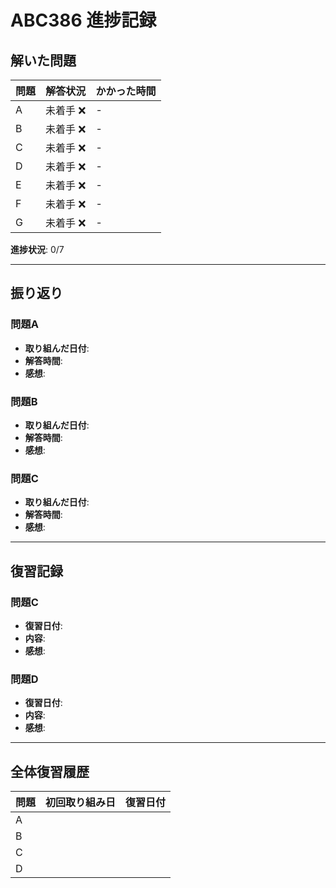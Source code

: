 # ABC386 進捗記録

## 解いた問題
| 問題 | 解答状況 | かかった時間 |
|------|----------|--------------|
| A    | 未着手 ❌ | -            |
| B    | 未着手 ❌ | -            |
| C    | 未着手 ❌ | -            |
| D    | 未着手 ❌ | -            |
| E    | 未着手 ❌ | -            |
| F    | 未着手 ❌ | -            |
| G    | 未着手 ❌ | -            |

**進捗状況**: 0/7

---

## 振り返り
### 問題A
- **取り組んだ日付**: 
- **解答時間**: 
- **感想**: 

### 問題B
- **取り組んだ日付**: 
- **解答時間**: 
- **感想**: 

### 問題C
- **取り組んだ日付**: 
- **解答時間**: 
- **感想**: 

---

## 復習記録
### 問題C
- **復習日付**: 
- **内容**: 
- **感想**: 

### 問題D
- **復習日付**: 
- **内容**: 
- **感想**: 

---

## 全体復習履歴
| 問題 | 初回取り組み日 | 復習日付 |
|------|----------------|----------|
| A    |                |          |
| B    |                |          |
| C    |                |          |
| D    |                |          |
